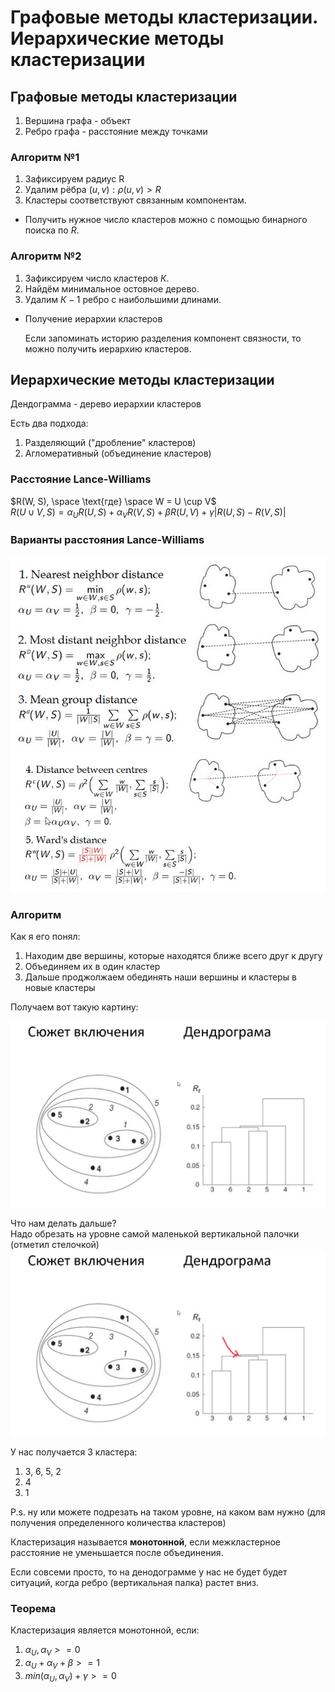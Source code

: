 # Графовые методы кластеризации. Иерархические методы кластеризации


## Графовые методы кластеризации

1) Вершина графа - объект
2) Ребро графа - расстояние между точками

### Алгоритм №1

1) Зафиксируем радиус $\text{R}$
2) Удалим рёбра $(u, v) : \rho(u, v) > R$
3) Кластеры соответствуют связанным компонентам.

  - Получить нужное число кластеров можно с помощью бинарного поиска по $R.$


### Алгоритм №2 

1) Зафиксируем число кластеров $К$.
2) Найдём минимальное остовное дерево.
3) Удалим $К - 1$ ребро с наибольшими длинами.

  - Получение иерархии кластеров 

    Если запоминать историю разделения компонент связности, то можно
    получить иерархию кластеров.



## Иерархические методы кластеризации

Дендограмма - дерево иерархии кластеров

Есть два подхода:

1) Разделяющий ("дробление" кластеров)
2) Агломеративный (объединение кластеров)

### Расстояние Lance-Williams

$R(W, S), \space \text{где} \space W = U \cup V$ \
$R(U \cup V, S) = \alpha_{U} R(U, S) + \alpha_{V} R(V, S) + \beta R(U, V) + \gamma |R(U, S) - R(V, S)|$

### Варианты расстояния Lance-Williams
![](/theory/assets/Will.png)
![](/theory/assets/Will2.png)

### Алгоритм

Как я его понял:

1) Находим две вершины, которые находятся ближе всего друг к другу
2) Объединяем их в один кластер
3) Дальше проджолжаем обединять наши вершины и кластеры в новые кластеры

Получаем вот такую картину:

![](/theory/assets/TableWill.png)

Что нам делать дальше? \
Надо обрезать на уровне самой маленькой вертикальной палочки (отметил стелочкой) 
![](/theory/assets/TableWill2.png)

У нас получается 3 кластера:
1) 3, 6, 5, 2 
2) 4
3) 1

P.s. ну или можете подрезать на таком уровне, на каком вам нужно (для получения определенного количества кластеров)

Кластеризация называется **монотонной**, если межкластерное
расстояние не уменьшается после объединения.

Если совсеми просто, то на денодограмме у нас не будет будет ситуаций, когда ребро (вертикальная палка) растет вниз.

### Теорема

Кластеризация является монотонной, если:

1) $\alpha_{U}, \alpha_{V} >= 0$
2) $\alpha_{U} + \alpha_{V} + \beta >= 1$
3) $min(\alpha_{U}, \alpha_{V})+ \gamma >= 0$